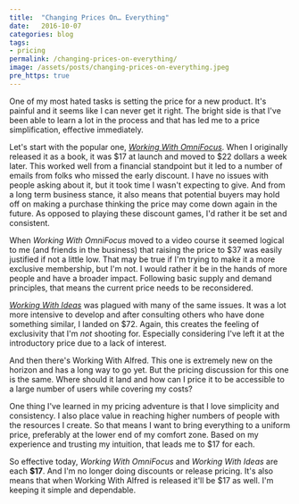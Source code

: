 ```yaml
---
title:  "Changing Prices On… Everything"
date:   2016-10-07
categories: blog
tags:
- pricing
permalink: /changing-prices-on-everything/
image: /assets/posts/changing-prices-on-everything.jpeg
pre_https: true
---
```

One of my most hated tasks is setting the price for a new product. It's painful and it seems like I can never get it right. The bright side is that I've been able to learn a lot in the process and that has led me to a price simplification, effective immediately.
<!--more-->

Let's start with the popular one, [_Working With OmniFocus_](https://workingwithomnifocus.com). When I originally released it as a book, it was $17 at launch and moved to $22 dollars a week later. This worked well from a financial standpoint but it led to a number of emails from folks who missed the early discount. I have no issues with people asking about it, but it took time I wasn't expecting to give. And from a long term business stance, it also means that potential buyers may hold off on making a purchase thinking the price may come down again in the future. As opposed to playing these discount games, I'd rather it be set and consistent.

When _Working With OmniFocus_ moved to a video course it seemed logical to me (and friends in the business) that raising the price to $37 was easily justified if not a little low. That may be true if I'm trying to make it a more exclusive membership, but I'm not. I would rather it be in the hands of more people and have a broader impact. Following basic supply and demand principles, that means the current price needs to be reconsidered.

[_Working With Ideas_](https://workingwithideas.co) was plagued with many of the same issues. It was a lot more intensive to develop and after consulting others who have done something similar, I landed on $72. Again, this creates the feeling of exclusivity that I'm _not_ shooting for. Especially considering I've left it at the introductory price due to a lack of interest.

And then there's Working With Alfred. This one is extremely new on the horizon and has a long way to go yet. But the pricing discussion for this one is the same. Where should it land and how can I price it to be accessible to a large number of users while covering my costs?

One thing I've learned in my pricing adventure is that I love simplicity and consistency. I also place value in reaching higher numbers of people with the resources I create. So that means I want to bring everything to a uniform price, preferably at the lower end of my comfort zone. Based on my experience and trusting my intuition, that leads me to $17 for each.

So effective today, _Working With OmniFocus_ and _Working With Ideas_ are each __$17__. And I'm no longer doing discounts or release pricing. It's also means that when Working With Alfred is released it'll be $17 as well. I'm keeping it simple and dependable.
